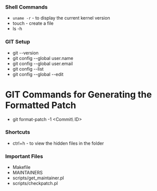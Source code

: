 ### Shell Commands
- `uname -r` - to display the current kernel version
- touch <filename> - create a file
- ls -h

### GIT Setup
- git --version
- git config --global user.name <name>
- git config --global user.email <Mail ID>
- git config --list
- git config --global --edit

# GIT Commands for Generating the Formatted Patch
- git format-patch -1 <Commit\ ID>

### Shortcuts
- ctrl+h - to view the hidden files in the folder

### Important Files 
- Makefile
- MAINTAINERS
- scripts/get_maintainer.pl
- scripts/checkpatch.pl
